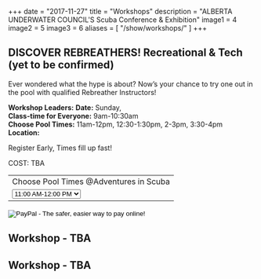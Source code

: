 +++
date        = "2017-11-27"
title       = "Workshops"
description = "ALBERTA UNDERWATER COUNCIL'S Scuba Conference & Exhibition"
image1 = 4
image2 = 5
image3 = 6
aliases = [
  "/show/workshops/"
]
+++

## DISCOVER REBREATHERS! Recreational & Tech (yet to be confirmed)

Ever wondered what the hype is about? Now’s your chance to try one out in the pool with qualified Rebreather Instructors!

<p><strong>Workshop Leaders:</strong> 
<strong>Date:</strong> Sunday, <br/>
<strong>Class-time for Everyone:</strong> 9am-10:30am<br/>
<strong>Choose Pool Times:</strong> 11am-12pm, 12:30-1:30pm, 2-3pm, 3:30-4pm<br/>
<strong>Location:</strong> 

Register Early, Times fill up fast!



COST: TBA 

<form target="paypal" action="https://www.paypal.com/cgi-bin/webscr" method="post">
<input type="hidden" name="cmd" value="_s-xclick">
<input type="hidden" name="hosted_button_id" value="C7DY36KB4CQNA">
<table>
<tr><td><input type="hidden" name="on0" value="Choose Pool Times @Adventures in Scuba">Choose Pool Times @Adventures in Scuba</td></tr><tr><td><select name="os0">
              <option value="11:00 AM-12:00 PM">11:00 AM-12:00 PM </option>
               <option value="12:30-1:30 PM">12:30-1:30 PM </option>
               <option value="2-3 PM">2-3 PM </option>
               <option value="3:30-4:30 PM">3:30-4:30 PM </option>
</select> </td></tr>
</table>
<input type="image" src="https://www.paypalobjects.com/en_US/i/btn/btn_cart_LG.gif" border="0" name="submit" alt="PayPal - The safer, easier way to pay online!">
<img alt="" border="0" src="https://www.paypalobjects.com/en_US/i/scr/pixel.gif" width="1" height="1">
</form>

## Workshop - TBA



## Workshop - TBA


